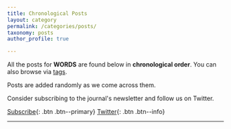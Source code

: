 ```yaml
---
title: Chronological Posts
layout: category
permalink: /categories/posts/
taxonomy: posts
author_profile: true

---
```


All the posts for **WORDS** are found below in **chronological order**. You can also browse via [tags](https://bitcoinwords.github.io/tags/).

Posts are added randomly as we come across them.

Consider subscribing to the journal's newsletter and follow us on Twitter.

[Subscribe](https://mailchi.mp/59e9fda5b387/words){: .btn .btn--primary} [<i class="fab fa-twitter"></i> Twitter](https://twitter.com/_bitcoinwords){: .btn .btn--info}

***

